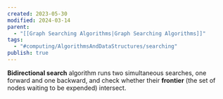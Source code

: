 ```yaml
---
created: 2023-05-30
modified: 2024-03-14
parent:
  - "[[Graph Searching Algorithms|Graph Searching Algorithms]]"
tags:
  - "#computing/AlgorithmsAndDataStructures/searching"
publish: true
---
```

**Bidirectional search** algorithm runs two simultaneous searches, one forward and one backward, and check whether their **frontier** (the set of nodes waiting to be expended) intersect.